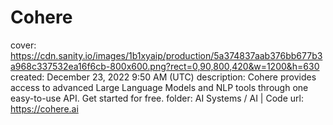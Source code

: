 # Cohere

cover: https://cdn.sanity.io/images/1b1xyaip/production/5a374837aab376bb677b3a968c337532ea16f6cb-800x600.png?rect=0,90,800,420&w=1200&h=630
created: December 23, 2022 9:50 AM (UTC)
description: Cohere provides access to advanced Large Language Models and NLP tools through one easy-to-use API. Get started for free.
folder: AI Systems / AI | Code
url: https://cohere.ai